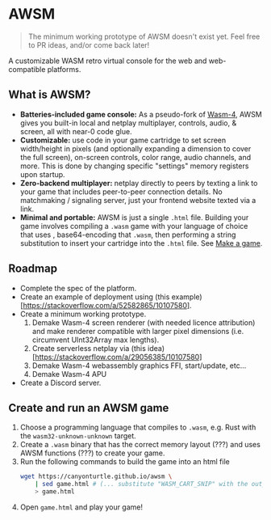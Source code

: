 # AWSM

> The minimum working prototype of AWSM doesn't exist yet. Feel free to PR ideas, and/or come back later!

A customizable WASM retro virtual console for the web and web-compatible platforms.

## What is AWSM?
- **Batteries-included game console:** As a pseudo-fork of [Wasm-4](https://github.com/aduros/wasm4),
  AWSM gives you built-in local and netplay multiplayer, controls, audio, & screen, all with near-0 code glue.
- **Customizable:** use code in your game cartridge to set screen width/height in pixels (and optionally expanding a dimension to cover the full screen), on-screen controls, color range, audio channels, and more.
  This is done by changing specific "settings" memory registers upon startup.
- **Zero-backend multiplayer:** netplay directly to peers by texting a link to your game that includes peer-to-peer connection details.
  No matchmaking / signaling server, just your frontend website texted via a link.
- **Minimal and portable:** AWSM is just a single `.html` file. Building your game involves compiling a `.wasm` game with your language of choice that uses , base64-encoding that `.wasm`, then performing a string substitution to insert your cartridge into the `.html` file. See [Make a game](make-a-game).

## Roadmap
- Complete the spec of the platform.
- Create an example of deployment using (this example)[https://stackoverflow.com/a/52582865/10107580].
- Create a minimum working prototype.
    1. Demake Wasm-4 screen renderer (with needed licence attribution) and make renderer compatible with larger pixel dimensions (i.e. circumvent UInt32Array max lengths).
    2. Create serverless netplay via (this idea)[https://stackoverflow.com/a/29056385/10107580]
    3. Demake Wasm-4 webassembly graphics FFI, start/update, etc...
    4. Demake Wasm-4 APU
- Create a Discord server.

## Create and run an AWSM game
1. Choose a programming language that compiles to `.wasm`, e.g. Rust with the `wasm32-unknown-unknown` target.
2. Create a `.wasm` binary that has the correct memory layout (???) and uses AWSM functions (???) to create your game.
3. Run the following commands to build the game into an html file
   ```bash
   wget https://canyonturtle.github.io/awsm \
       | sed game.html # (... substitute "WASM_CART_SNIP" with the output of base64 of the wasm file.) \
       > game.html
   ```
4. Open `game.html` and play your game!

